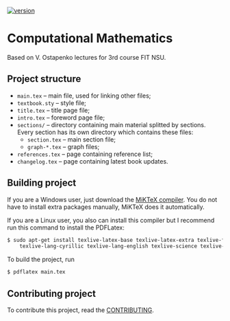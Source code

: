 <p align="left">
 	<a href="https://coveralls.io/mu2so4/Computational-Mathematics-Book">
		<img src="https://img.shields.io/badge/version-0.12-yellowgreen"
			alt="version">
	</a>
</p>

# Computational Mathematics
Based on V. Ostapenko lectures for 3rd course FIT NSU.

## Project structure
* `main.tex` &ndash; main file, used for linking other files;
* `textbook.sty` &ndash; style file;
* `title.tex` &ndash; title page file;
* `intro.tex` &ndash; foreword page file;
* `sections/` &ndash; directory containing main material splitted by sections.
  Every section has its own directory which contains these files:
    * `section.tex` &ndash; main section file;
    * `graph-*.tex` &ndash; graph files;
* `references.tex` &ndash; page containing reference list;
* `changelog.tex` &ndash; page containing latest book updates.

## Building project
If you are a Windows user, just download the
[MiKTeX compiler](https://miktex.org/download). You do not have to install extra
packages manually, MiKTeX does it automatically.

If you are a Linux user, you also can install this compiler but I recommend run
this command to install the PDFLatex:

```sh
$ sudo apt-get install texlive-latex-base texlive-latex-extra texlive-fonts-recommended \
	texlive-lang-cyrillic texlive-lang-english texlive-science texlive-fonts-extra
```

To build the project, run

```sh
$ pdflatex main.tex
```

## Contributing project
To contribute this project, read the [CONTRIBUTING](CONTRIBUTING.md).
